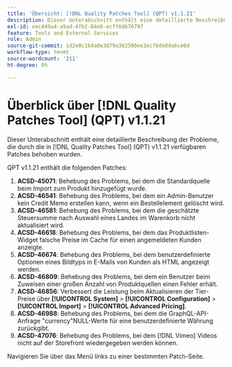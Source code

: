 ```yaml
---
title: 'Übersicht: [!DNL Quality Patches Tool] (QPT) v1.1.21'
description: Dieser Unterabschnitt enthält eine detaillierte Beschreibung der Probleme, die durch die in [!DNL Quality Patches Tool]  (QPT) v1.1.21 verfügbaren Patches behoben wurden.
exl-id: eec449a4-a9ad-4fb2-84e6-ecff6db76797
feature: Tools and External Services
role: Admin
source-git-commit: 1d2e0c1b4a8e3d79a362500ee3ec7bde84a6ce0d
workflow-type: tm+mt
source-wordcount: '211'
ht-degree: 0%

---
```


# Überblick über [!DNL Quality Patches Tool] (QPT) v1.1.21

Dieser Unterabschnitt enthält eine detaillierte Beschreibung der Probleme, die durch die in [!DNL Quality Patches Tool] (QPT) v1.1.21 verfügbaren Patches behoben wurden.

QPT v1.1.21 enthält die folgenden Patches:

1. **ACSD-45071**: Behebung des Problems, bei dem die Standardquelle beim Import zum Produkt hinzugefügt wurde.
1. **ACSD-46541**: Behebung des Problems, bei dem ein Admin-Benutzer kein Credit Memo erstellen kann, wenn ein Bestellelement gelöscht wird.
1. **ACSD-46581**: Behebung des Problems, bei dem die geschätzte Steuersumme nach Auswahl eines Landes im Warenkorb nicht aktualisiert wird.
1. **ACSD-46618**: Behebung des Problems, bei dem das Produktlisten-Widget falsche Preise im Cache für einen angemeldeten Kunden anzeigte.
1. **ACSD-46674**: Behebung des Problems, bei dem benutzerdefinierte Optionen eines Bildtyps in E-Mails von Kunden als HTML angezeigt werden.
1. **ACSD-46809**: Behebung des Problems, bei dem ein Benutzer beim Zuweisen einer großen Anzahl von Produktquellen einen Fehler erhält.
1. **ACSD-46856**: Verbessert die Leistung beim Aktualisieren der Tier-Preise über **[!UICONTROL System]** > **[!UICONTROL Configuration]** > **[!UICONTROL Import]** > **[!UICONTROL Advanced Pricing]**.
1. **ACSD-46988**: Behebung des Problems, bei dem die GraphQL-API-Anfrage &quot;currency&quot;NULL-Werte für eine benutzerdefinierte Währung zurückgibt.
1. **ACSD-47076**: Behebung des Problems, bei dem [!DNL Vimeo] Videos nicht auf der Storefront wiedergegeben werden können.

Navigieren Sie über das Menü links zu einer bestimmten Patch-Seite.
